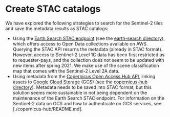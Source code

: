 # Create STAC catalogs

We have explored the following strategies to search for the Sentinel-2 tiles and save the metadata results as STAC catalogs:

* Using the [Earth Search STAC endpoint](https://www.element84.com/earth-search/) (see the [earth-search directory](./earth-search)), which offers access to Open Data collections available on AWS. Querying the STAC API resurns the metadata (already in STAC format). However, access to Sentinel-2 Level 1C data has been first restricted as to requester-pays, and the collection does not seem to be updated with new items after spring 2021. We make use of the scene classification map that comes with the Sentinel-2 Level 2A data.  
* Using metadata from the [Copernicus Open Access Hub API](https://scihub.copernicus.eu), linking assets to [Google Cloud Storage](https://cloud.google.com/storage/docs/public-datasets/sentinel-2) (GCS) (see the [copernicus-hub directory](./copernicus-hub)). Metadata needs to be saved into STAC format, but this solution seems more sustainable in not being dependent on the maintenance of the Earth Search STAC endpoint. For information on the Sentinel-2 data on GCS and how to authenticate on GCS services, see [./copernicus-hub/README.md].